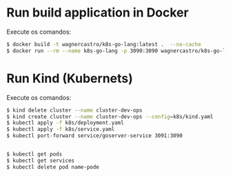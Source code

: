 
# Run build application in Docker

Execute os comandos:

```bash
$ docker build -t wagnercastro/k8s-go-lang:latest .  --no-cache
$ docker run --rm --name k8s-go-lang -p 3090:3090 wagnercastro/k8s-go-lang:latest
```

# Run Kind (Kubernets)

Execute os comandos:

```bash
$ kind delete cluster --name cluster-dev-ops
$ kind create cluster --name cluster-dev-ops --config=k8s/kind.yaml
$ kubectl apply -f k8s/deployment.yaml
$ kubectl apply -f k8s/service.yaml
$ kubectl port-forward service/goserver-service 3091:3090


$ kubectl get pods
$ kubectl get services
$ kubectl delete pod name-pode
```
